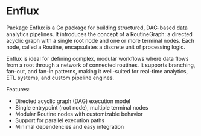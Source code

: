 # Enflux
Package Enflux is a Go package for building structured, DAG-based data analytics pipelines.
It introduces the concept of a RoutineGraph: a directed acyclic graph with a single root node and one or more terminal nodes.
Each node, called a Routine, encapsulates a discrete unit of processing logic.

Enflux is ideal for defining complex, modular workflows where data flows from a root through a network of connected routines.
It supports branching, fan-out, and fan-in patterns, making it well-suited for real-time analytics, ETL systems, and custom pipeline engines.

Features:
  - Directed acyclic graph (DAG) execution model
  - Single entrypoint (root node), multiple terminal nodes
  - Modular Routine nodes with customizable behavior
  - Support for parallel execution paths
  - Minimal dependencies and easy integration
